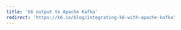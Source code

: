 ```yaml
---
title: 'k6 output to Apache Kafka'
redirect: 'https://k6.io/blog/integrating-k6-with-apache-kafka'
---
```

